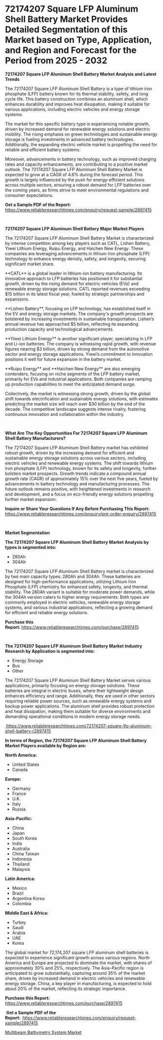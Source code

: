 <p><h1>72174207 Square LFP Aluminum Shell Battery Market Provides Detailed Segmentation of this Market based on Type, Application, and Region and Forecast for the Period from 2025 - 2032</h1></p><p><strong>72174207 Square LFP Aluminum Shell Battery Market Analysis and Latest Trends</strong></p>
<p><p>The 72174207 Square LFP Aluminum Shell Battery is a type of lithium iron phosphate (LFP) battery known for its thermal stability, safety, and long cycle life. This battery construction combines an aluminum shell, which enhances durability and improves heat dissipation, making it suitable for various applications, including electric vehicles and energy storage systems.</p><p>The market for this specific battery type is experiencing notable growth, driven by increased demand for renewable energy solutions and electric mobility. The rising emphasis on green technologies and sustainable energy storage is fueling investments in advanced battery technologies. Additionally, the expanding electric vehicle market is propelling the need for reliable and efficient battery systems.</p><p>Moreover, advancements in battery technology, such as improved charging rates and capacity enhancements, are contributing to a positive market outlook. The 72174207 Square LFP Aluminum Shell Battery Market is expected to grow at a CAGR of 4.6% during the forecast period. This growth is largely influenced by the push for energy-efficient solutions across multiple sectors, ensuring a robust demand for LFP batteries over the coming years, as firms strive to meet environmental regulations and consumer expectations.</p></p>
<p><strong>Get a Sample PDF of the Report:&nbsp;</strong> <a href="https://www.reliableresearchtimes.com/enquiry/request-sample/2897415?utm_campaign=3261&utm_medium=2&utm_source=Github&utm_content=ia&utm_term=15032025&utm_id=72174207-square-lfp-aluminum-shell-battery">https://www.reliableresearchtimes.com/enquiry/request-sample/2897415</a></p>
<p>&nbsp;</p>
<p><strong>72174207 Square LFP Aluminum Shell Battery Major Market Players</strong></p>
<p><p>The 72174207 Square LFP Aluminum Shell Battery Market is characterized by intense competition among key players such as CATL, Lishen Battery, Yiwei Lithium Energy, Ruipu Energy, and Haichen New Energy. These companies are leveraging advancements in lithium iron phosphate (LFP) technology to enhance energy density, safety, and longevity, securing significant market share.</p><p>**CATL** is a global leader in lithium-ion battery manufacturing. Its innovative approach to LFP batteries has positioned it for substantial growth, driven by the rising demand for electric vehicles (EVs) and renewable energy storage solutions. CATL reported revenues exceeding $15 billion in its latest fiscal year, fueled by strategic partnerships and expansions.</p><p>**Lishen Battery**, focusing on LFP technology, has established itself in the EV and energy storage markets. The company's growth prospects are bolstered by increasing investments in sustainable transportation. Lishen’s annual revenue has approached $5 billion, reflecting its expanding production capacity and technological advancements.</p><p>**Yiwei Lithium Energy** is another significant player, specializing in LFP and Li-ion batteries. The company is witnessing rapid growth, with revenue figures nearing $3 billion, driven by strong demand from the automotive sector and energy storage applications. Yiwei’s commitment to innovation positions it well for future expansion in the battery market.</p><p>**Ruipu Energy** and **Haichen New Energy** are also emerging contenders, focusing on niche segments of the LFP battery market, primarily for EVs and industrial applications. Both companies are ramping up production capabilities to meet the anticipated demand surge.</p><p>Collectively, the market is witnessing strong growth, driven by the global shift towards electrification and sustainable energy solutions, with estimates predicting the market size will reach over $30 billion by the end of the decade. The competitive landscape suggests intense rivalry, fostering continuous innovation and collaboration within the industry.</p></p>
<p>&nbsp;</p>
<p><strong>What Are The Key Opportunities For 72174207 Square LFP Aluminum Shell Battery Manufacturers?</strong></p>
<p><p>The 72174207 Square LFP Aluminum Shell Battery market has exhibited robust growth, driven by the increasing demand for efficient and sustainable energy storage solutions across various sectors, including electric vehicles and renewable energy systems. The shift towards lithium iron phosphate (LFP) technology, known for its safety and longevity, further bolsters market prospects. Growth trends indicate a compound annual growth rate (CAGR) of approximately 15% over the next five years, fueled by advancements in battery technology and manufacturing processes. The future outlook remains positive, with heightened investments in research and development, and a focus on eco-friendly energy solutions propelling further market expansion.</p></p>
<p><strong>Inquire or Share Your Questions If Any Before Purchasing This Report:</strong> <a href="https://www.reliableresearchtimes.com/enquiry/pre-order-enquiry/2897415?utm_campaign=3261&utm_medium=2&utm_source=Github&utm_content=ia&utm_term=15032025&utm_id=72174207-square-lfp-aluminum-shell-battery">https://www.reliableresearchtimes.com/enquiry/pre-order-enquiry/2897415</a></p>
<p>&nbsp;</p>
<p><strong>Market Segmentation</strong></p>
<p><strong>The 72174207 Square LFP Aluminum Shell Battery Market Analysis by types is segmented into:</strong></p>
<p><ul><li>280Ah</li><li>304Ah</li></ul></p>
<p><p>The 72174207 Square LFP Aluminum Shell Battery market is characterized by two main capacity types: 280Ah and 304Ah. These batteries are designed for high-performance applications, utilizing Lithium Iron Phosphate (LFP) chemistry for enhanced safety, longevity, and thermal stability. The 280Ah variant is suitable for moderate power demands, while the 304Ah version caters to higher energy requirements. Both types are commonly employed in electric vehicles, renewable energy storage systems, and various industrial applications, reflecting a growing demand for efficient and reliable energy solutions.</p></p>
<p><strong>Purchase this Report:&nbsp;</strong><a href="https://www.reliableresearchtimes.com/purchase/2897415?utm_campaign=3261&utm_medium=2&utm_source=Github&utm_content=ia&utm_term=15032025&utm_id=72174207-square-lfp-aluminum-shell-battery">https://www.reliableresearchtimes.com/purchase/2897415</a></p>
<p>&nbsp;</p>
<p><strong>The 72174207 Square LFP Aluminum Shell Battery Market Industry Research by Application is segmented into:</strong></p>
<p><ul><li>Energy Storage</li><li>Bus</li><li>Other</li></ul></p>
<p><p>The 72174207 Square LFP Aluminum Shell Battery Market serves various applications, primarily focusing on energy storage solutions. These batteries are integral in electric buses, where their lightweight design enhances efficiency and range. Additionally, they are used in other sectors requiring reliable power sources, such as renewable energy systems and backup power applications. The aluminum shell provides robust protection and heat dissipation, making them suitable for diverse environments and demanding operational conditions in modern energy storage needs.</p></p>
<p><a href="https://www.reliableresearchtimes.com/72174207-square-lfp-aluminum-shell-battery-r2897415?utm_campaign=3261&utm_medium=2&utm_source=Github&utm_content=ia&utm_term=15032025&utm_id=72174207-square-lfp-aluminum-shell-battery">&nbsp;https://www.reliableresearchtimes.com/72174207-square-lfp-aluminum-shell-battery-r2897415</a></p>
<p><strong>In terms of Region, the 72174207 Square LFP Aluminum Shell Battery Market Players available by Region are:</strong></p>
<p>
    <p> <strong> North America: </strong>
        <ul>
            <li>United States</li>
            <li>Canada</li>
        </ul>
        </p> 
    <p> <strong> Europe: </strong>
        <ul>
            <li>Germany</li>
            <li>France</li>
            <li>U.K.</li>
            <li>Italy</li>
            <li>Russia</li>
        </ul>
        </p> 
    <p> <strong> Asia-Pacific: </strong>
        <ul>
            <li>China</li>
            <li>Japan</li>
            <li>South Korea</li>
            <li>India</li>
            <li>Australia</li>
            <li>China Taiwan</li>
            <li>Indonesia</li>
            <li>Thailand</li>
            <li>Malaysia</li>
        </ul>
        </p> 
    <p> <strong> Latin America: </strong>
        <ul>
            <li>Mexico</li>
            <li>Brazil</li>
            <li>Argentina Korea</li>
            <li>Colombia</li>
        </ul>
        </p> 
    <p> <strong> Middle East & Africa: </strong>
        <ul>
            <li>Turkey</li>
            <li>Saudi</li>
            <li>Arabia</li>
            <li>UAE</li>
            <li>Korea</li>
        </ul>
    </p>
    </p>
<p><p>The global market for 72,174,207 square LFP aluminum shell batteries is expected to experience significant growth across various regions. North America and Europe are projected to dominate the market, with shares of approximately 30% and 25%, respectively. The Asia-Pacific region is anticipated to grow substantially, capturing around 35% of the market share, driven by increased demand in electric vehicles and renewable energy storage. China, a key player in manufacturing, is expected to hold about 20% of the market, reflecting its strategic importance.</p></p>
<p><strong>Purchase this Report: </strong><a href="https://www.reliableresearchtimes.com/purchase/2897415?utm_campaign=3261&utm_medium=2&utm_source=Github&utm_content=ia&utm_term=15032025&utm_id=72174207-square-lfp-aluminum-shell-battery">https://www.reliableresearchtimes.com/purchase/2897415</a></p>
<p>&nbsp;<strong>Get a Sample PDF of the Report:&nbsp;&nbsp;</strong><a href="https://www.reliableresearchtimes.com/enquiry/request-sample/2897415?utm_campaign=3261&utm_medium=2&utm_source=Github&utm_content=ia&utm_term=15032025&utm_id=72174207-square-lfp-aluminum-shell-battery">https://www.reliableresearchtimes.com/enquiry/request-sample/2897415</a></p>
<p><strong></strong></p>
<p><p><a href="https://github.com/lynlynyusay/Market-Research-Report-List-1/blob/main/multibeam-bathymetry-system-market.md?utm_campaign=3261&utm_medium=2&utm_source=Github&utm_content=ia&utm_term=15032025&utm_id=72174207-square-lfp-aluminum-shell-battery">Multibeam Bathymetry System Market</a></p></p>